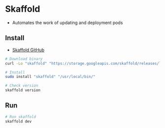 # Skaffold

- Automates the work of updating and deployment pods

## Install

- [Skaffold GitHub](https://github.com/GoogleContainerTools/skaffold)

```sh
# Download binary
curl -Lo "skaffold" "https://storage.googleapis.com/skaffold/releases/latest/skaffold-linux-amd64"

# Install
sudo install "skaffold" "/usr/local/bin/"

# Check version
skaffold version
```

## Run

```sh
# Run skaffold
skaffold dev
```
